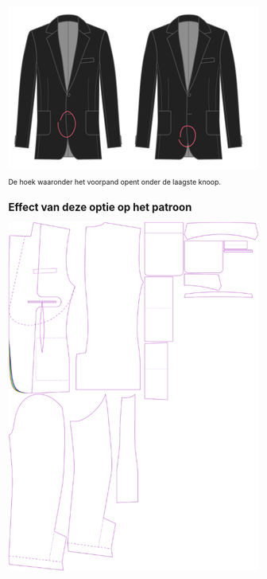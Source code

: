
![Hoek uitsnijding vooraan](frontcutawayangle.svg)

De hoek waaronder het voorpand opent onder de laagste knoop.



## Effect van deze optie op het patroon
![Deze afbeelding toont het effect van deze optie door meerdere varianten die een andere waarde hebben voor deze optie te vervangen](jaeger_frontcutawayangle_sample.svg "Effect van deze optie op het patroon")